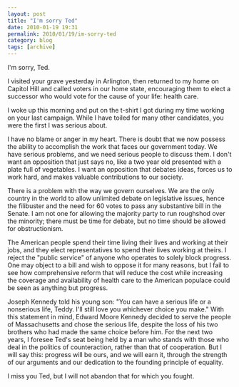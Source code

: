 ```yaml
---
layout: post
title: "I'm sorry Ted"
date: 2010-01-19 19:31
permalink: 2010/01/19/im-sorry-ted
category: blog
tags: [archive]
---
```

I'm sorry, Ted.

I visited your grave yesterday in Arlington, then returned to my home on Capitol Hill and called voters in our home state, encouraging them to elect a successor who would vote for the cause of your life: health care.

I woke up this morning and put on the t-shirt I got during my time working on your last campaign.  While I have toiled for many other candidates, you were the first I was serious about.

I have no blame or anger in my heart.  There is doubt that we now possess the ability to accomplish the work that faces our government today.  We have serious problems, and we need serious people to discuss them.  I don't want an opposition that just says no, like a two year old presented with a plate full of vegetables.  I want an opposition that debates ideas, forces us to work hard, and makes valuable contributions to our society.

There is a problem with the way we govern ourselves.  We are the only country in the world to allow unlimited debate on legislative issues, hence the filibuster and the need for 60 votes to pass any substantive bill in the Senate.  I am not one for allowing the majority party to run roughshod over the minority; there must be time for debate, but no time should be allowed for obstructionism.

The American people spend their time living their lives and working at their jobs, and they elect representatives to spend their lives working at theirs.  I reject the "public service" of anyone who operates to solely block progress.  One may object to a bill and wish to oppose it for many reasons, but I fail to see how comprehensive reform that will reduce the cost while increasing the coverage and availability of health care to the American populace could be seen as anything but progress.

Joseph Kennedy told his young son: "You can have a serious life or a nonserious life, Teddy.  I'll still love you whichever choice you make." With this statement in mind, Edward Moore Kennedy decided to serve the people of Massachusetts and chose the serious life, despite the loss of his two brothers who had made the same choice before him.  For the next two years, I foresee Ted's seat being held by a man who stands with those who deal in the politics of counteraction, rather than that of cooperation.  But I will say this: progress will be ours, and we will earn it, through the strength of our arguments and our dedication to the founding principle of equality.

I miss you Ted, but I will not abandon that for which you fought.
